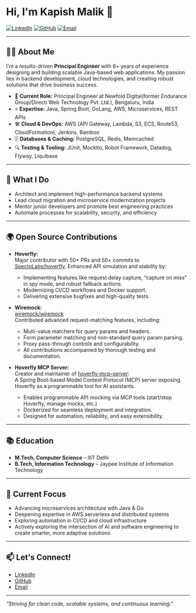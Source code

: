 # Hi, I'm Kapish Malik 👋

[![LinkedIn](https://img.shields.io/badge/LinkedIn-blue?logo=linkedin&logoColor=white&link=https://www.linkedin.com/in/kapish-malik-b06b9341/)](https://www.linkedin.com/in/kapish-malik-b06b9341/)
[![GitHub](https://img.shields.io/badge/GitHub-grey?logo=github&logoColor=white&link=https://github.com/kapishmalik)](https://github.com/kapishmalik)
[![Email](https://img.shields.io/badge/Email-malikkapish@gmail.com-red?logo=gmail&logoColor=white)](mailto:malikkapish@gmail.com)

---

## 👨‍💻 About Me

I'm a results-driven **Principal Engineer** with 8+ years of experience designing and building scalable Java-based web applications. My passion lies in backend development, cloud technologies, and creating robust solutions that drive business success.

- 🏢 **Current Role:** Principal Engineer at Newfold Digital(former Endurance Group/Directi Web Technology Pvt. Ltd.), Bengaluru, India
- ⚡ **Expertise:** Java, Spring Boot, GoLang, AWS, Microservices, REST APIs
- 🛠️ **Cloud & DevOps:** AWS (API Gateway, Lambda, S3, ECS, Route53, CloudFormation), Jenkins, Bamboo
- 🗄️ **Databases & Caching:** PostgreSQL, Redis, Memcached
- 🔍 **Testing & Tooling:** JUnit, Mockito, Robot Framework, Datadog, Flyway, Liquibase

---

## 🚀 What I Do

- Architect and implement high-performance backend systems
- Lead cloud migration and microservice modernization projects
- Mentor junior developers and promote best engineering practices
- Automate processes for scalability, security, and efficiency

---

## 🌍 Open Source Contributions

- **Hoverfly:**  
  Major contributor with 50+ PRs and 50+ commits to [SpectoLabs/hoverfly](https://github.com/SpectoLabs/hoverfly). Enhanced API simulation and stability by:
  - Implementing features like request delay capture, “capture on miss” in spy mode, and robust fallback actions.
  - Modernizing CI/CD workflows and Docker support.
  - Delivering extensive bugfixes and high-quality tests.

- **Wiremock:**  
  [wiremock/wiremock](https://github.com/wiremock/wiremock)  
  Contributed advanced request-matching features, including:
  - Multi-value matchers for query params and headers.
  - Form parameter matching and non-standard query param parsing.
  - Proxy pass-through controls and configurability.
  - All contributions accompanied by thorough testing and documentation.

- **Hoverfly MCP Server:**  
  Creator and maintainer of [hoverfly-mcp-server](https://github.com/kapishmalik/hoverfly-mcp-server):  
  A Spring Boot-based Model Context Protocol (MCP) server exposing Hoverfly as a programmable tool for AI assistants.  
  - Enables programmable API mocking via MCP tools (start/stop Hoverfly, manage mocks, etc.)
  - Dockerized for seamless deployment and integration.
  - Designed for automation, reliability, and easy extensibility.

---

## 📚 Education

- **M.Tech, Computer Science** – IIIT Delhi
- **B.Tech, Information Technology** – Jaypee Institute of Information Technology

---

## 🌱 Current Focus

- Advancing microservices architecture with Java & Go
- Deepening expertise in AWS serverless and distributed systems
- Exploring automation in CI/CD and cloud infrastructure
- Actively exploring the intersection of AI and software engineering to create smarter, more adaptive solutions

---

## 📫 Let's Connect!

- [LinkedIn](https://www.linkedin.com/in/kapish-malik-b06b9341/)
- [GitHub](https://github.com/kapishmalik)
- [Email](mailto:malikkapish@gmail.com)

---

_“Striving for clean code, scalable systems, and continuous learning.”_

